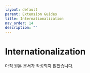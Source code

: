```yaml
---
layout: default
parent: Extension Guides
title: Internationalization
nav_order: 14
description: ""
---
```


# Internationalization

아직 원본 문서가 작성되지 않았습니다.
